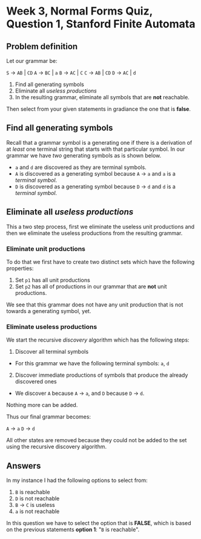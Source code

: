 # Week 3, Normal Forms Quiz, Question 1, Stanford Finite Automata

## Problem definition

Let our grammar be:

`S` -> `AB` | `CD`
`A` -> `BC` | `a`
`B` -> `AC` | `C`
`C` -> `AB` | `CD`
`D` -> `AC` | `d`

1. Find all generating symbols
2. Eliminate all *useless productions*
3. In the resulting grammar, eliminate all symbols that are **not** reachable.

Then select from your given statements in gradiance the one that is 
**false**.

## Find all generating symbols

Recall that a grammar symbol is a generating one if there is a derivation of at 
*least* one terminal string that starts with that particular symbol. In our
grammar we have *two* generating symbols as is shown below.

 * `a` and `d` are discovered as they are terminal symbols.
 * `A` is discovered as a generating symbol because `A` -> `a` and `a` 
is a *terminal symbol*.
 * `D` is discovered as a generating symbol because `D` -> `d` and `d`
 is a *terminal symbol*.

## Eliminate all *useless productions*

This a two step process, first we eliminate the useless unit productions and then
we eliminate the useless productions from the resulting grammar.

### Eliminate unit productions

To do that we first have to create two distinct sets which have the following 
properties:

 1. Set `p1` has all unit productions
 2. Set `p2` has all of productions in our grammar that are **not** unit productions.


We see that this grammar does not have any unit production that is not towards a 
generating symbol, yet.

### Eliminate useless productions

We start the recursive *discovery* algorithm which has the following steps:

 1. Discover all terminal symbols
  * For this grammar we have the following terminal symbols: `a`, `d`
 2. Discover immediate productions of symbols that produce the already discovered ones
  * We discover `A` because `A` -> `a`, and `D` because `D` -> `d`.
  
Nothing more can be added.

Thus our final grammar becomes:

`A` -> `a`
`D` -> `d`

All other states are removed because they could not be added to the set using the 
recursive discovery algorithm.

## Answers

In my instance I had the following options to select from:

 1. `B` is reachable
 2. `D` is not reachable
 3. `B` -> `C` is useless
 4. `a` is not reachable
 

In this question we have to select the option that is **FALSE**, which is based on the
previous statements **option 1**: "`B` is reachable".
